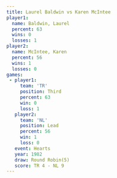 ```yaml
---
title: Laurel Baldwin vs Karen McIntee
player1:               
  name: Baldwin, Laurel
  percent: 63          
  wins: 0              
  losses: 1            
player2:               
  name: McIntee, Karen 
  percent: 56          
  wins: 1              
  losses: 0            
games:
 - player1:         
     team: 'TR'     
     position: Third
     percent: 63    
     win: 0         
     loss: 1        
   player2:        
     team: 'NL'    
     position: Lead
     percent: 56   
     win: 1        
     loss: 0       
   event: Hearts       
   year: 1982          
   draw: Round Robin(5)
   score: TR 4 - NL 9  
---
```

